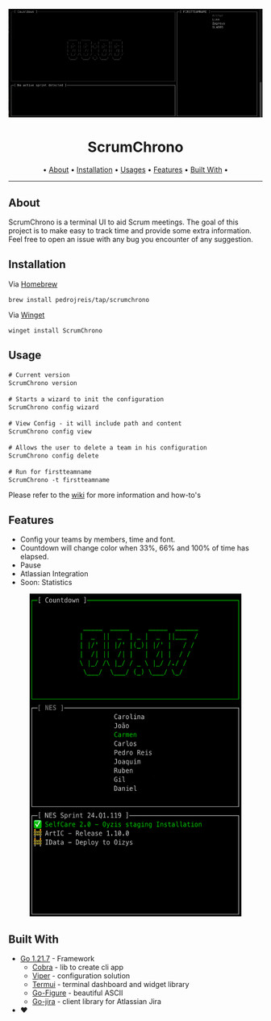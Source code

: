 <div align="center">

![ScrumChrono](./assets/example.gif)

# ScrumChrono

  • <a href="#about">About</a> •
  <a href="#installation">Installation</a> •
  <a href="#usage">Usages</a> •
  <a href="#features">Features</a> •
  <a href="#built-with">Built With</a> •
</div>

---

## About

ScrumChrono is a terminal UI to aid Scrum meetings. The goal of this project is to make easy to track time and provide some extra information.
Feel free to open an issue with any bug you encounter of any suggestion.

## Installation

Via [Homebrew](https://brew.sh)
```
brew install pedrojreis/tap/scrumchrono
```

Via [Winget](https//github.com/microsoft/winget-cli)
```
winget install ScrumChrono
```

## Usage

```shell
# Current version
ScrumChrono version

# Starts a wizard to init the configuration
ScrumChrono config wizard

# View Config - it will include path and content
ScrumChrono config view

# Allows the user to delete a team in his configuration
ScrumChrono config delete

# Run for firstteamname
ScrumChrono -t firstteamname
```

Please refer to the [wiki](https://github.com/pedrojreis/ScrumChrono/wiki) for more information and how-to's

## Features

* Config your teams by members, time and font.
* Countdown will change color when 33%, 66% and 100% of time has elapsed.
* Pause
* Atlassian Integration
* Soon: Statistics

<p align="center">
  <img width="420" height="640" src="./assets/jira_example.png">
</p>

## Built With

* [Go 1.21.7](https://go.dev/dl/) - Framework
    * [Cobra](https://github.com/spf13/cobra) - lib to create cli app
    * [Viper](https://github.com/spf13/viper) - configuration solution
    * [Termui](https://github.com/gizak/termui) - terminal dashboard and widget library
    * [Go-Figure](https://github.com/common-nighthawk/go-figure) - beautiful ASCII
    * [Go-jira](https://github.com/andygrunwald/go-jira) - client library for Atlassian Jira
* ❤️
